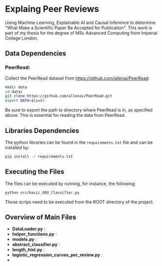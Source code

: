 # Explaing Peer Reviews

Using Machine Learning, Explainable AI and Causal Inference to determine "What Make a Scientific Paper Be Accepted for Publication". This work is part of my thesis for the degree of MSc Advanced Computing from Imperial College London.

## Data Dependencies

### PeerRead:

Collect the PeerRead dataset from https://github.com/allenai/PeerRead:  

```bash
mkdir data
cd data/
git clone https://github.com/allenai/PeerRead.git
export DATA=$(pwd)
```

Be sure to export the path to directory where PeerRead is in, as specified above. This is essential
for reading the data from PeerRead.

<!-- ### Embeddings

To save the embeddings to a file sun the following:
```bash
python src/DataLoader.py right mid
```

This will produce both the embeddings when truncating
the end of the review as well as the middle. 
This file must be executed from the root of the project. -->


## Libraries Dependencies

The python libraries can be found in the `requirements.txt` file 
and can be installed by:

```bash
pip install -r requirements.txt
```

## Executing the Files

The files can be executed by running, for instance, 
the following:

```bash
python src/basic_GRU_Classifier.py
```
Those scrips need to be executed from the ROOT directory of 
the project.

## Overview of Main Files

- **DataLoader.py** :
- **helper_functions.py** :
- **models.py** :
- **abstract_classifier.py** :
- **length_hist.py** :
- **logistic_regression_curves_per_review.py** :
- 

<!-- # Get Features from PeerRead

Run on Python:

```Python
import nltk
nltk.download('punkt')
```

Run on bash:

```bash
cd $DATA/PeerRead/code/accept_classify/
./run_featurize_classify.sh
```

Run in order to produce grammatical errors:
    
```
from DataLoader import DataLoader
d = DataLoader('cpu')
d.read_labels().shape
feat = d.read_handcrafted_features()
perr, aerr, pwor, awor = d.read_errors()

``` -->